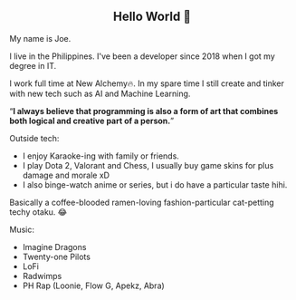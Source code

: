 <h2 align="center">Hello World 👋</h2>

<p>My name is Joe. </p>

<p> I live in the Philippines. I've been a developer since 2018 when I got my degree in IT.</p>

<p>I work full time at New Alchemy🔥. In my spare time I still create and tinker with new tech such as AI and Machine Learning.</p>

<q><b>I always believe that programming is also a form of art that combines both logical and creative part of a person.</b></q>

<p>Outside tech:</p>
<ul>
  <li>I enjoy Karaoke-ing with family or friends.</li>
  <li>I play Dota 2, Valorant and Chess, I usually buy game skins for plus damage and morale xD </li>
  <li>I also binge-watch anime or series, but i do have a particular taste hihi.</li>
</ul>
  
<p>Basically a coffee-blooded ramen-loving fashion-particular cat-petting techy otaku. 😂</p>

<p>Music:</p>
<ul>
  <li>Imagine Dragons</li>
  <li>Twenty-one Pilots</li>
  <li>LoFi</li>
  <li>Radwimps</li>
  <li>PH Rap (Loonie, Flow G, Apekz, Abra) </li>
</ul>
